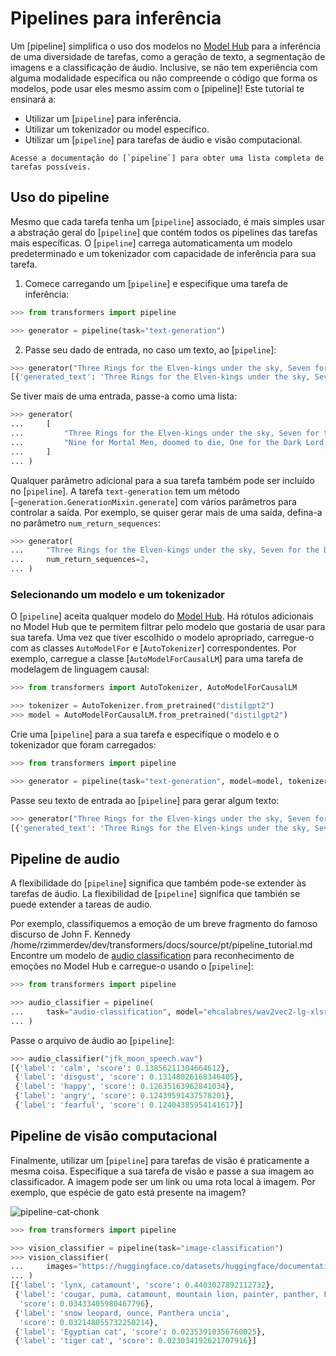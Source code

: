 <!--Copyright 2022 The HuggingFace Team. All rights reserved.

Licensed under the Apache License, Version 2.0 (the "License"); you may not use this file except in compliance with
the License. You may obtain a copy of the License at

http://www.apache.org/licenses/LICENSE-2.0

Unless required by applicable law or agreed to in writing, software distributed under the License is distributed on
an "AS IS" BASIS, WITHOUT WARRANTIES OR CONDITIONS OF ANY KIND, either express or implied. See the License for the
specific language governing permissions and limitations under the License.

⚠️ Note that this file is in Markdown but contain specific syntax for our doc-builder (similar to MDX) that may not be
rendered properly in your Markdown viewer.

-->

# Pipelines para inferência

Um [pipeline] simplifica o uso dos modelos no [Model Hub](https://huggingface.co/models) para a inferência de uma diversidade de tarefas,
como a geração de texto, a segmentação de imagens e a classificação de áudio.
Inclusive, se não tem experiência com alguma modalidade específica ou não compreende o código que forma os modelos,
pode usar eles mesmo assim com o [pipeline]! Este tutorial te ensinará a:

* Utilizar um [`pipeline`] para inferência.
* Utilizar um tokenizador ou model específico.
* Utilizar um [`pipeline`] para tarefas de áudio e visão computacional.

<Tip>

    Acesse a documentação do [`pipeline`] para obter uma lista completa de tarefas possíveis.

</Tip>

## Uso do pipeline

Mesmo que cada tarefa tenha um [`pipeline`] associado, é mais simples usar a abstração geral do [`pipeline`] que
contém todos os pipelines das tarefas mais específicas.
O [`pipeline`] carrega automaticamenta um modelo predeterminado e um tokenizador com capacidade de inferência para sua
tarefa.

1. Comece carregando um [`pipeline`] e especifique uma tarefa de inferência:

```py
>>> from transformers import pipeline

>>> generator = pipeline(task="text-generation")
```

2. Passe seu dado de entrada, no caso um texto, ao [`pipeline`]:

```py
>>> generator("Three Rings for the Elven-kings under the sky, Seven for the Dwarf-lords in their halls of stone")
[{'generated_text': 'Three Rings for the Elven-kings under the sky, Seven for the Dwarf-lords in their halls of stone, Seven for the Iron-priests at the door to the east, and thirteen for the Lord Kings at the end of the mountain'}]
```

Se tiver mais de uma entrada, passe-a como uma lista:

```py
>>> generator(
...     [
...         "Three Rings for the Elven-kings under the sky, Seven for the Dwarf-lords in their halls of stone",
...         "Nine for Mortal Men, doomed to die, One for the Dark Lord on his dark throne",
...     ]
... )
```

Qualquer parâmetro adicional para a sua tarefa também pode ser incluído no [`pipeline`]. A tarefa `text-generation` tem um método
[`~generation.GenerationMixin.generate`] com vários parâmetros para controlar a saída.
Por exemplo, se quiser gerar mais de uma saída, defina-a no parâmetro `num_return_sequences`:

```py
>>> generator(
...     "Three Rings for the Elven-kings under the sky, Seven for the Dwarf-lords in their halls of stone",
...     num_return_sequences=2,
... )
```

### Selecionando um modelo e um tokenizador

O [`pipeline`] aceita qualquer modelo do [Model Hub](https://huggingface.co/models). Há rótulos adicionais no Model Hub
que te permitem filtrar pelo modelo que gostaria de usar para sua tarefa. Uma vez que tiver escolhido o modelo apropriado,
carregue-o com as classes `AutoModelFor` e [`AutoTokenizer`] correspondentes. Por exemplo, carregue a classe [`AutoModelForCausalLM`]
para uma tarefa de modelagem de linguagem causal:

```py
>>> from transformers import AutoTokenizer, AutoModelForCausalLM

>>> tokenizer = AutoTokenizer.from_pretrained("distilgpt2")
>>> model = AutoModelForCausalLM.from_pretrained("distilgpt2")
```

Crie uma [`pipeline`] para a sua tarefa e especifíque o modelo e o tokenizador que foram carregados:

```py
>>> from transformers import pipeline

>>> generator = pipeline(task="text-generation", model=model, tokenizer=tokenizer)
```

Passe seu texto de entrada ao [`pipeline`] para gerar algum texto:

```py
>>> generator("Three Rings for the Elven-kings under the sky, Seven for the Dwarf-lords in their halls of stone")
[{'generated_text': 'Three Rings for the Elven-kings under the sky, Seven for the Dwarf-lords in their halls of stone, Seven for the Dragon-lords (for them to rule in a world ruled by their rulers, and all who live within the realm'}]
```

## Pipeline de audio

A flexibilidade do [`pipeline`] significa que também pode-se extender às tarefas de áudio.
La flexibilidad de [`pipeline`] significa que también se puede extender a tareas de audio.

Por exemplo, classifiquemos a emoção de um breve fragmento do famoso discurso de John F. Kennedy /home/rzimmerdev/dev/transformers/docs/source/pt/pipeline_tutorial.md
Encontre um modelo de [audio classification](https://huggingface.co/models?pipeline_tag=audio-classification) para
reconhecimento de emoções no Model Hub e carregue-o usando o [`pipeline`]:

```py
>>> from transformers import pipeline

>>> audio_classifier = pipeline(
...     task="audio-classification", model="ehcalabres/wav2vec2-lg-xlsr-en-speech-emotion-recognition"
... )
```

Passe o arquivo de áudio ao [`pipeline`]:

```py
>>> audio_classifier("jfk_moon_speech.wav")
[{'label': 'calm', 'score': 0.13856211304664612},
 {'label': 'disgust', 'score': 0.13148026168346405},
 {'label': 'happy', 'score': 0.12635163962841034},
 {'label': 'angry', 'score': 0.12439591437578201},
 {'label': 'fearful', 'score': 0.12404385954141617}]
```

## Pipeline de visão computacional

Finalmente, utilizar um [`pipeline`] para tarefas de visão é praticamente a mesma coisa.
Especifique a sua tarefa de visão e passe a sua imagem ao classificador.
A imagem pode ser um link ou uma rota local à imagem. Por exemplo, que espécie de gato está presente na imagem?

![pipeline-cat-chonk](https://huggingface.co/datasets/huggingface/documentation-images/resolve/main/pipeline-cat-chonk.jpeg)

```py
>>> from transformers import pipeline

>>> vision_classifier = pipeline(task="image-classification")
>>> vision_classifier(
...     images="https://huggingface.co/datasets/huggingface/documentation-images/resolve/main/pipeline-cat-chonk.jpeg"
... )
[{'label': 'lynx, catamount', 'score': 0.4403027892112732},
 {'label': 'cougar, puma, catamount, mountain lion, painter, panther, Felis concolor',
  'score': 0.03433405980467796},
 {'label': 'snow leopard, ounce, Panthera uncia',
  'score': 0.032148055732250214},
 {'label': 'Egyptian cat', 'score': 0.02353910356760025},
 {'label': 'tiger cat', 'score': 0.023034192621707916}]
```
